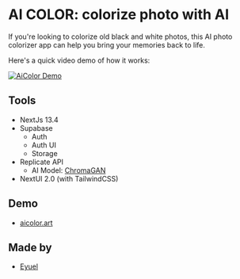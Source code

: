 # AI COLOR: colorize photo with AI

If you're looking to colorize old black and white photos, this AI photo colorizer app can help you bring your memories back to life.

Here's a quick video demo of how it works:

[![AiColor Demo](https://img.youtube.com/vi/-QLxlIKS_JA/0.jpg)](https://www.youtube.com/watch?v=-QLxlIKS_JA)

## Tools

- NextJs 13.4
- Supabase
  - Auth
  - Auth UI
  - Storage
- Replicate API
  - AI Model: [ChromaGAN](https://github.com/pvitoria/ChromaGAN)
- NextUI 2.0 (with TailwindCSS)

## Demo

- [aicolor.art](https://www.aicolor.art)

## Made by

- [Eyuel](https://twitter.com/eyucoder)
